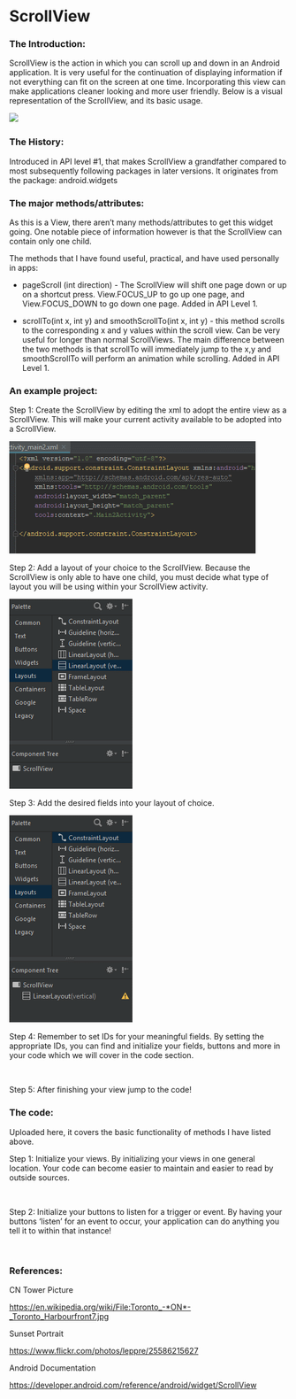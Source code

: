 ScrollView
==========

### The Introduction:

ScrollView is the action in which you can scroll up and down in an Android
application. It is very useful for the continuation of displaying information if
not everything can fit on the screen at one time. Incorporating this view can
make applications cleaner looking and more user friendly. Below is a visual
representation of the ScrollView, and its basic usage.

![](https://github.com/rfmaynard/ScrollView/blob/master/images/ryanScrollTest.gif)

### The History:

Introduced in API level \#1, that makes ScrollView a grandfather compared to
most subsequently following packages in later versions. It originates from the
package: android.widgets

### The major methods/attributes:

As this is a View, there aren’t many methods/attributes to get this widget
going. One notable piece of information however is that the ScrollView can
contain only one child.

The methods that I have found useful, practical, and have used personally in
apps:

-   pageScroll (int direction) - The ScrollView will shift one page down or up
    on a shortcut press. View.FOCUS_UP to go up one page, and View.FOCUS_DOWN to
    go down one page. Added in API Level 1.

-   scrollTo(int x, int y) and smoothScrollTo(int x, int y) - this method
    scrolls to the corresponding x and y values within the scroll view. Can be
    very useful for longer than normal ScrollViews. The main difference between
    the two methods is that scrollTo will immediately jump to the x,y and
    smoothScrollTo will perform an animation while scrolling. Added in API Level
    1.

### An example project:

Step 1: Create the ScrollView by editing the xml to adopt the entire view as a
ScrollView. This will make your current activity available to be adopted into a
ScrollView.

![](https://github.com/rfmaynard/ScrollView/blob/master/images/scrollLayout.gif)

Step 2: Add a layout of your choice to the ScrollView. Because the ScrollView is
only able to have one child, you must decide what type of layout you will be
using within your ScrollView activity.

![](https://github.com/rfmaynard/ScrollView/blob/master/images/scrollLayout2.gif)

Step 3: Add the desired fields into your layout of choice.

![](https://github.com/rfmaynard/ScrollView/blob/master/images/scrollLayout3.gif)

Step 4: Remember to set IDs for your meaningful fields. By setting the
appropriate IDs, you can find and initialize your fields, buttons and more in
your code which we will cover in the code section.

 

Step 5: After finishing your view jump to the code!

### The code:

Uploaded here, it covers the basic functionality of methods I have listed above.

Step 1: Initialize your views. By initializing your views in one general
location. Your code can become easier to maintain and easier to read by outside
sources.

 

Step 2: Initialize your buttons to listen for a trigger or event. By having your
buttons ‘listen’ for an event to occur, your application can do anything you
tell it to within that instance!

 

### References:

CN Tower Picture

https://en.wikipedia.org/wiki/File:Toronto_-*ON*-_Toronto_Harbourfront7.jpg

Sunset Portrait

https://www.flickr.com/photos/leppre/25586215627

Android Documentation

https://developer.android.com/reference/android/widget/ScrollView

 

 
